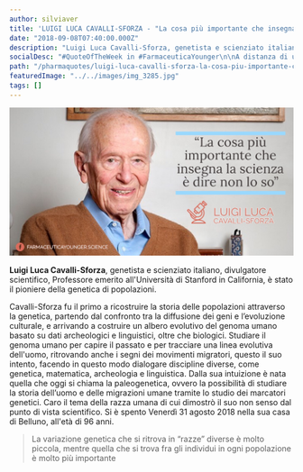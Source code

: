 ```yaml
---
author: silviaver
title: 'LUIGI LUCA CAVALLI-SFORZA - "La cosa più importante che insegna la scienza è dire non lo so“'
date: "2018-09-08T07:40:00.000Z"
description: "Luigi Luca Cavalli-Sforza, genetista e scienziato italiano, divulgatore scientifico, Professore emerito all'Università di Stanford in California, è stato il pioniere della genetica di popolazioni."
socialDesc: "#QuoteOfTheWeek in #FarmaceuticaYounger\n\nA distanza di una settimana dalla sua scomparsa avvenuta venerdì 31 agosto 2018, la comunità scientifica e non solo soffre la scomparsa all'età di 96 anni, Luigi Luca Cavalli-Sforza.  Genetista e scienziato italiano, divulgatore scientifico, Professore emerito all'Università di Stanford in California, Cavalli-Sforza è stato il pioniere della genetica di popolazioni.\n\nCavalli-Sforza fu il primo a ricostruire la storia delle popolazioni attraverso la genetica, partendo dal confronto tra la diffusione dei geni e l’evoluzione culturale, e arrivando a costruire un albero evolutivo del genoma umano basato su dati archeologici e linguistici, oltre che biologici. Dalla sua intuizione è nata quella che oggi si chiama la paleogenetica, ovvero la possibilità di studiare la storia dell’uomo e delle migrazioni umane tramite lo studio dei marcatori genetici. Caro il tema della razza umana di cui dimostrò il suo non senso dal punto di vista scientifico. \n\nPer approfondimenti clicca il link in basso..."
path: "/pharmaquotes/luigi-luca-cavalli-sforza-la-cosa-piu-importante-che-insegna-la-scienza-e-dire-non-lo-so/"
featuredImage: "../../images/img_3285.jpg"
tags: []
---
```


![](../../images/img_3285.jpg)

**Luigi Luca Cavalli-Sforza**, genetista e scienziato italiano, divulgatore scientifico, Professore emerito all'Università di Stanford in California, è stato il pioniere della genetica di popolazioni.

Cavalli-Sforza fu il primo a ricostruire la storia delle popolazioni attraverso la genetica, partendo dal confronto tra la diffusione dei geni e l’evoluzione culturale, e arrivando a costruire un albero evolutivo del genoma umano basato su dati archeologici e linguistici, oltre che biologici. Studiare il genoma umano per capire il passato e per tracciare una linea evolutiva dell'uomo, ritrovando anche i segni dei movimenti migratori, questo il suo intento, facendo in questo modo dialogare discipline diverse, come genetica, matematica, archeologia e linguistica. Dalla sua intuizione è nata quella che oggi si chiama la paleogenetica, ovvero la possibilità di studiare la storia dell’uomo e delle migrazioni umane tramite lo studio dei marcatori genetici. Caro il tema della razza umana di cui dimostrò il suo non senso dal punto di vista scientifico. Si è spento Venerdì 31 agosto 2018 nella sua casa di Belluno, all'età di 96 anni.

> La variazione genetica che si ritrova in “razze” diverse è molto piccola, mentre quella che si trova fra gli individui in ogni popolazione è molto più importante
